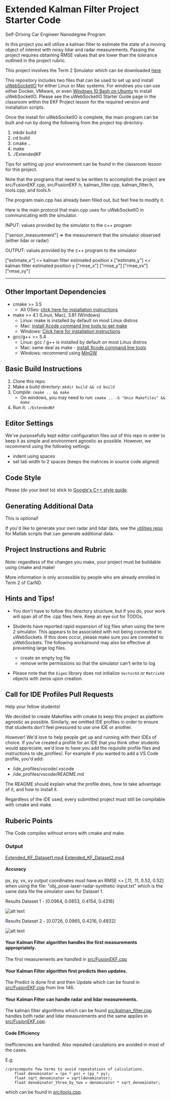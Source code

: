 # Extended Kalman Filter Project Starter Code
Self-Driving Car Engineer Nanodegree Program

In this project you will utilize a kalman filter to estimate the state of a moving object of interest with noisy lidar and radar measurements. Passing the project requires obtaining RMSE values that are lower than the tolerance outlined in the project rubric. 

This project involves the Term 2 Simulator which can be downloaded [here](https://github.com/udacity/self-driving-car-sim/releases)

This repository includes two files that can be used to set up and install [uWebSocketIO](https://github.com/uWebSockets/uWebSockets) for either Linux or Mac systems. For windows you can use either Docker, VMware, or even [Windows 10 Bash on Ubuntu](https://www.howtogeek.com/249966/how-to-install-and-use-the-linux-bash-shell-on-windows-10/) to install uWebSocketIO. Please see the uWebSocketIO Starter Guide page in the classroom within the EKF Project lesson for the required version and installation scripts.

Once the install for uWebSocketIO is complete, the main program can be built and run by doing the following from the project top directory.

1. mkdir build
2. cd build
3. cmake ..
4. make
5. ./ExtendedKF

Tips for setting up your environment can be found in the classroom lesson for this project.

Note that the programs that need to be written to accomplish the project are src/FusionEKF.cpp, src/FusionEKF.h, kalman_filter.cpp, kalman_filter.h, tools.cpp, and tools.h

The program main.cpp has already been filled out, but feel free to modify it.

Here is the main protocol that main.cpp uses for uWebSocketIO in communicating with the simulator.


INPUT: values provided by the simulator to the c++ program

["sensor_measurement"] => the measurement that the simulator observed (either lidar or radar)


OUTPUT: values provided by the c++ program to the simulator

["estimate_x"] <= kalman filter estimated position x
["estimate_y"] <= kalman filter estimated position y
["rmse_x"]
["rmse_y"]
["rmse_vx"]
["rmse_vy"]

---

[//]: # (Image References)

[image1]: ./Readme_images/Extended_KF_Dataset1.PNG "Extended_KF_Dataset1_Result"
[image2]: ./Readme_images/Extended_KF_Dataset2.PNG "Extended_KF_Dataset1_Result"

## Other Important Dependencies

* cmake >= 3.5
  * All OSes: [click here for installation instructions](https://cmake.org/install/)
* make >= 4.1 (Linux, Mac), 3.81 (Windows)
  * Linux: make is installed by default on most Linux distros
  * Mac: [install Xcode command line tools to get make](https://developer.apple.com/xcode/features/)
  * Windows: [Click here for installation instructions](http://gnuwin32.sourceforge.net/packages/make.htm)
* gcc/g++ >= 5.4
  * Linux: gcc / g++ is installed by default on most Linux distros
  * Mac: same deal as make - [install Xcode command line tools](https://developer.apple.com/xcode/features/)
  * Windows: recommend using [MinGW](http://www.mingw.org/)

## Basic Build Instructions

1. Clone this repo.
2. Make a build directory: `mkdir build && cd build`
3. Compile: `cmake .. && make` 
   * On windows, you may need to run: `cmake .. -G "Unix Makefiles" && make`
4. Run it: `./ExtendedKF `

## Editor Settings

We've purposefully kept editor configuration files out of this repo in order to
keep it as simple and environment agnostic as possible. However, we recommend
using the following settings:

* indent using spaces
* set tab width to 2 spaces (keeps the matrices in source code aligned)

## Code Style

Please (do your best to) stick to [Google's C++ style guide](https://google.github.io/styleguide/cppguide.html).

## Generating Additional Data

This is optional!

If you'd like to generate your own radar and lidar data, see the
[utilities repo](https://github.com/udacity/CarND-Mercedes-SF-Utilities) for
Matlab scripts that can generate additional data.

## Project Instructions and Rubric

Note: regardless of the changes you make, your project must be buildable using
cmake and make!

More information is only accessible by people who are already enrolled in Term 2
of CarND. 

## Hints and Tips!

* You don't have to follow this directory structure, but if you do, your work
  will span all of the .cpp files here. Keep an eye out for TODOs.
* Students have reported rapid expansion of log files when using the term 2 simulator.  This appears to be associated with not being connected to uWebSockets.  If this does occur,  please make sure you are conneted to uWebSockets. The following workaround may also be effective at preventing large log files.

    + create an empty log file
    + remove write permissions so that the simulator can't write to log
 * Please note that the ```Eigen``` library does not initialize ```VectorXd``` or ```MatrixXd``` objects with zeros upon creation.

## Call for IDE Profiles Pull Requests

Help your fellow students!

We decided to create Makefiles with cmake to keep this project as platform
agnostic as possible. Similarly, we omitted IDE profiles in order to ensure
that students don't feel pressured to use one IDE or another.

However! We'd love to help people get up and running with their IDEs of choice.
If you've created a profile for an IDE that you think other students would
appreciate, we'd love to have you add the requisite profile files and
instructions to ide_profiles/. For example if you wanted to add a VS Code
profile, you'd add:

* /ide_profiles/vscode/.vscode
* /ide_profiles/vscode/README.md

The README should explain what the profile does, how to take advantage of it,
and how to install it.

Regardless of the IDE used, every submitted project must
still be compilable with cmake and make.

## Ruberic Points

The Code compiles without errors with cmake and make.

### Output
[Extended_KF_Dataset1.mp4](https://github.com/varshasathya/CarND-Extended-Kalman-Filter-Project/blob/main/Output/Extended_KF_Dataset1.mp4)
[Extended_KF_Dataset2.mp4](https://github.com/varshasathya/CarND-Extended-Kalman-Filter-Project/blob/main/Output/Extended_KF_Dataset2.mp4)

#### Accuracy
px, py, vx, vy output coordinates must have an RMSE <= [.11, .11, 0.52, 0.52] when using the file: "obj_pose-laser-radar-synthetic-input.txt" which is the same data file the simulator uses for Dataset 1.

Results Dataset 1 - [0.0964, 0.0853, 0.4154, 0.4316]

![alt text][image1]

Results Dataset 2 - [0.0726, 0.0965, 0.4216, 0.4932]

![alt text][image2]

#### Your Kalman Filter algorithm handles the first measurements appropriately.

The first measurements are handled in [src/FusionEKF.cpp](https://github.com/varshasathya/CarND-Extended-Kalman-Filter-Project/blob/main/src/FusionEKF.cpp)

#### Your Kalman Filter algorithm first predicts then updates.

The Predict is done first and then Update which can be found in [src/FusionEKF.cpp](https://github.com/varshasathya/CarND-Extended-Kalman-Filter-Project/blob/main/src/FusionEKF.cpp) from line 146.

#### Your Kalman Filter can handle radar and lidar measurements.

The kalman filter algorithms which can be found [src/kalman_filter.cpp](https://github.com/varshasathya/CarND-Extended-Kalman-Filter-Project/blob/main/src/kalman_filter.cpp) handles both radar and lidar measurements and the same applies in [src/FusionEKF.cpp](https://github.com/varshasathya/CarND-Extended-Kalman-Filter-Project/blob/main/src/FusionEKF.cpp).

#### Code Efficiency

Inefficiencies are handled. Also repeated caculations are avoided in most of the cases.

E.g:
```
//precompute few terms to avoid repeatations of calculations.
    float denominator = (px * px) + (py * py);
    float sqrt_denominator = sqrt(denominator);
    float denominator_three_by_two = denominator * sqrt_denominator;
```
which can be found in [src/tools.cpp](https://github.com/varshasathya/CarND-Extended-Kalman-Filter-Project/blob/main/src/tools.cpp).
